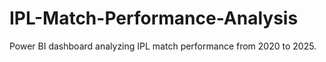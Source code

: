 # IPL-Match-Performance-Analysis
Power BI dashboard analyzing IPL match performance from 2020 to 2025.
